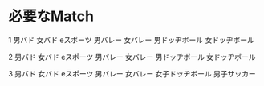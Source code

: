 # 必要なMatch

1
男バド
女バド
eスポーツ
男バレー
女バレー
男ドッヂボール
女ドッヂボール

2
男バド
女バド
eスポーツ
男バレー
女バレー
男ドッヂボール
女ドッヂボール

3
男バド
女バド
eスポーツ
男バレー
女バレー
女子ドッヂボール
男子サッカー
